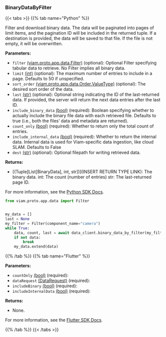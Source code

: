 ### BinaryDataByFilter

{{< tabs >}}
{{% tab name="Python" %}}

Filter and download binary data. The data will be paginated into pages of limit items, and the pagination ID will be included in the returned tuple. If a destination is provided, the data will be saved to that file. If the file is not empty, it will be overwritten.

**Parameters:**

- `filter` [(viam.proto.app.data.Filter)](https://python.viam.dev/autoapi/viam/proto/app/data/index.html#viam.proto.app.data.Filter) (optional): Optional Filter specifying tabular data to retrieve. No Filter implies all binary data.
- `limit` [(int)](<INSERT PARAM TYPE LINK>) (optional): The maximum number of entries to include in a page. Defaults to 50 if unspecified.
- `sort_order` [(viam.proto.app.data.Order.ValueType)](https://python.viam.dev/autoapi/viam/proto/app/data/index.html#viam.proto.app.data.Order) (optional): The desired sort order of the data.
- `last` [(str)](<INSERT PARAM TYPE LINK>) (optional): Optional string indicating the ID of the last-returned data. If provided, the server will return the next data entries after the last ID.
- `include_binary_data` [(bool)](https://docs.python.org/3/library/stdtypes.html#boolean-type-bool) (required): Boolean specifying whether to actually include the binary file data with each retrieved file. Defaults to true (i.e., both the files’ data and metadata are returned).
- `count_only` [(bool)](https://docs.python.org/3/library/stdtypes.html#boolean-type-bool) (required): Whether to return only the total count of entries.
- `include_internal_data` [(bool)](https://docs.python.org/3/library/stdtypes.html#boolean-type-bool) (required): Whether to return the internal data. Internal data is used for Viam-specific data ingestion, like cloud SLAM. Defaults to False
- `dest` [(str)](<INSERT PARAM TYPE LINK>) (optional): Optional filepath for writing retrieved data.

**Returns:**

- [(Tuple[List[BinaryData], int, str])](INSERT RETURN TYPE LINK): The binary data. int: The count (number of entries) str: The last-returned page ID.

For more information, see the [Python SDK Docs](https://python.viam.dev/autoapi/viam/app/data_client/index.html#viam.app.data_client.DataClient.binary_data_by_filter).

``` python {class="line-numbers linkable-line-numbers"}
from viam.proto.app.data import Filter


my_data = []
last = None
my_filter = Filter(component_name="camera")
while True:
    data, count, last = await data_client.binary_data_by_filter(my_filter, last)
    if not data:
        break
    my_data.extend(data)
```

{{% /tab %}}
{{% tab name="Flutter" %}}

**Parameters:**

- `countOnly` [(bool)](https://api.flutter.dev/flutter/dart-core/bool-class.html) (required):
- `dataRequest` [(DataRequest)](https://flutter.viam.dev/viam_protos.app.data/DataRequest-class.html) (required):
- `includeBinary` [(bool)](https://api.flutter.dev/flutter/dart-core/bool-class.html) (required):
- `includeInternalData` [(bool)](https://api.flutter.dev/flutter/dart-core/bool-class.html) (required):

**Returns:**

- None.

For more information, see the [Flutter SDK Docs](https://flutter.viam.dev/viam_protos.app.data/DataServiceClient/binaryDataByFilter.html).

{{% /tab %}}
{{< /tabs >}}
